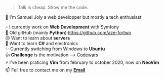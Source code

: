> Talk is cheap. Show me the code.


👋 I'm Samuel Joly a web developper but mostly a tech enthusiast

:notes: I currently work on **Web Development** with Symfony<br>
:older_man: Old gitHub (mainly **Python**):https://github.com/aze-fortwo<br>
:persevere: Want to learn about **servers**<br>
:book: Want to learn **C#** and electronics<br>
:sparkles: Currently switching from Windows to **Ubuntu**<br>
:+1: **Challenge** is the motivation --> <a href='https://www.codewars.com/users/azefortwo'>Codewars</a><br>
⚡️ I've been praticing **Vim** from february to october 2020, now on **NeoVim**<br>
📫 Fell free to contact me on my **<a href='mailto:Samuel.joly@laplateforme.io'>Email</a>**<br>
